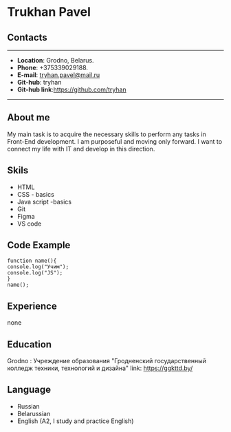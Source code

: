 # Trukhan Pavel 
## Contacts
*****
* **Location**: Grodno, Belarus.
* **Phone**: +375339029188.
* **E-mail**: tryhan.pavel@mail.ru
* **Git-hub**: tryhan
* **Git-hub link**:https://github.com/tryhan
* ******
## About me
My main task is to acquire the necessary skills to perform any tasks in Front-End development. I am purposeful and moving only forward. I want to connect my life with IT and develop in this direction.
## Skils
* HTML 
* CSS - basics
* Java script -basics
* Git
* Figma
* VS code
## Code Example 
``` 
function name(){
console.log("Учим");
console.log("JS");
}
name();
```
## Experience 
none 
## Education
Grodno : Учреждение образования
"Гродненский государственный колледж техники, технологий и дизайна"
link: https://ggkttd.by/
## Language
* Russian
* Belarussian
* English (A2, I study and practice English)
## 

